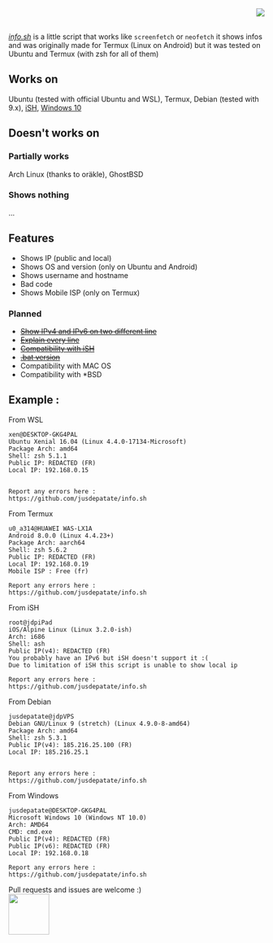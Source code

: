 <div align="right"><img src="https://raw.githubusercontent.com/jusdepatate/info.sh/master/logomadein5minutes.png" /></div><br>

<a href="https://github.com/jusdepatate/info.sh/blob/master/info.sh"><i>info.sh</i></a> is a little script that works like `screenfetch` or `neofetch` it shows infos and was originally made for Termux (Linux on Android) but it was tested on Ubuntu and Termux (with zsh for all of them)

## Works on
Ubuntu (tested with official Ubuntu and WSL), Termux, Debian (tested with 9.x), [iSH](https://ish.app), [Windows 10](https://github.com/jusdepatate/info.sh/blob/master/info.bat)

## Doesn't works on
### Partially works
Arch Linux (thanks to oräkle), GhostBSD
### Shows nothing
...

## Features
- Shows IP (public and local)
- Shows OS and version (only on Ubuntu and Android)
- Shows username and hostname
- Bad code
- Shows Mobile ISP (only on Termux)

### Planned
- [~~Show IPv4 and IPv6 on two different line~~](https://github.com/jusdepatate/info.sh/commit/c2a929935705e8647f2cce32a9d5e4fc54d026a6)
- [~~Explain every line~~](https://github.com/jusdepatate/info.sh/commit/f45db7cf90e5f412541e4a05098dfabed694d5d0)
- [~~Compatibility with iSH~~](https://github.com/jusdepatate/info.sh/commit/f3bbc05b6e4225d06757b54f31ecff7ef60b2448)
- [~~.bat version~~](https://github.com/jusdepatate/info.sh/commit/429e13447603005a4631155ed11b436d3561e29e)
- Compatibility with MAC OS
- Compatibility with \*BSD

## Example :

From WSL
```
xen@DESKTOP-GKG4PAL
Ubuntu Xenial 16.04 (Linux 4.4.0-17134-Microsoft)
Package Arch: amd64
Shell: zsh 5.1.1
Public IP: REDACTED (FR)
Local IP: 192.168.0.15


Report any errors here :
https://github.com/jusdepatate/info.sh
```

From Termux
```
u0_a314@HUAWEI WAS-LX1A
Android 8.0.0 (Linux 4.4.23+)
Package Arch: aarch64
Shell: zsh 5.6.2
Public IP: REDACTED (FR)
Local IP: 192.168.0.19
Mobile ISP : Free (fr)

Report any errors here :
https://github.com/jusdepatate/info.sh
```

From iSH
```
root@jdpiPad                                                                                                                              
iOS/Alpine Linux (Linux 3.2.0-ish)                                                                                                         
Arch: i686                                                                                                                                 
Shell: ash                                                                                                                                 
Public IP(v4): REDACTED (FR)                                                                                                         
You probably have an IPv6 but iSH doesn't support it :(                                                                                    
Due to limitation of iSH this script is unable to show local ip                                                                            
                                                                                                                                           
Report any errors here :                                                                                                                   
https://github.com/jusdepatate/info.sh    
```

From Debian
```
jusdepatate@jdpVPS
Debian GNU/Linux 9 (stretch) (Linux 4.9.0-8-amd64)
Package Arch: amd64
Shell: zsh 5.3.1
Public IP(v4): 185.216.25.100 (FR)
Local IP: 185.216.25.1


Report any errors here :
https://github.com/jusdepatate/info.sh
```

From Windows
```
jusdepatate@DESKTOP-GKG4PAL
Microsoft Windows 10 (Windows NT 10.0)
Arch: AMD64
CMD: cmd.exe
Public IP(v4): REDACTED (FR)
Public IP(v6): REDACTED (FR)
Local IP: 192.168.0.18

Report any errors here :
https://github.com/jusdepatate/info.sh
```

Pull requests and issues are welcome :)<br>
<img width="80px" src="https://upload.wikimedia.org/wikipedia/commons/thumb/0/0a/By-nc.svg/2560px-By-nc.svg">

